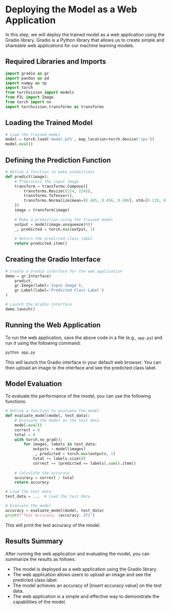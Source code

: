**Deploying the Model as a Web Application**
====================================================

In this step, we will deploy the trained model as a web application using the Gradio library. Gradio is a Python library that allows us to create simple and shareable web applications for our machine learning models.

**Required Libraries and Imports**
--------------------------------

```python
import gradio as gr
import pandas as pd
import numpy as np
import torch
from torchvision import models
from PIL import Image
from torch import nn
import torchvision.transforms as transforms
```

**Loading the Trained Model**
-----------------------------

```python
# Load the trained model
model = torch.load('model.pth', map_location=torch.device('cpu'))
model.eval()
```

**Defining the Prediction Function**
----------------------------------

```python
# Define a function to make predictions
def predict(image):
    # Preprocess the input image
    transform = transforms.Compose([
        transforms.Resize((224, 224)),
        transforms.ToTensor(),
        transforms.Normalize(mean=[0.485, 0.456, 0.406], std=[0.229, 0.224, 0.225])
    ])
    image = transform(image)
    
    # Make a prediction using the trained model
    output = model(image.unsqueeze(0))
    _, predicted = torch.max(output, 1)
    
    # Return the predicted class label
    return predicted.item()
```

**Creating the Gradio Interface**
-------------------------------

```python
# Create a Gradio interface for the web application
demo = gr.Interface(
    predict,
    gr.Image(label='Input Image'),
    gr.Label(label='Predicted Class Label')
)

# Launch the Gradio interface
demo.launch()
```

**Running the Web Application**
------------------------------

To run the web application, save the above code in a file (e.g., `app.py`) and run it using the following command:
```bash
python app.py
```
This will launch the Gradio interface in your default web browser. You can then upload an image to the interface and see the predicted class label.

**Model Evaluation**
-------------------

To evaluate the performance of the model, you can use the following functions:
```python
# Define a function to evaluate the model
def evaluate_model(model, test_data):
    # Evaluate the model on the test data
    model.eval()
    correct = 0
    total = 0
    with torch.no_grad():
        for images, labels in test_data:
            outputs = model(images)
            _, predicted = torch.max(outputs, 1)
            total += labels.size(0)
            correct += (predicted == labels).sum().item()
    
    # Calculate the accuracy
    accuracy = correct / total
    return accuracy

# Load the test data
test_data = ...  # Load the test data

# Evaluate the model
accuracy = evaluate_model(model, test_data)
print(f'Test Accuracy: {accuracy:.2f}')
```
This will print the test accuracy of the model.

**Results Summary**
--------------------

After running the web application and evaluating the model, you can summarize the results as follows:

* The model is deployed as a web application using the Gradio library.
* The web application allows users to upload an image and see the predicted class label.
* The model achieves an accuracy of [insert accuracy value] on the test data.
* The web application is a simple and effective way to demonstrate the capabilities of the model.